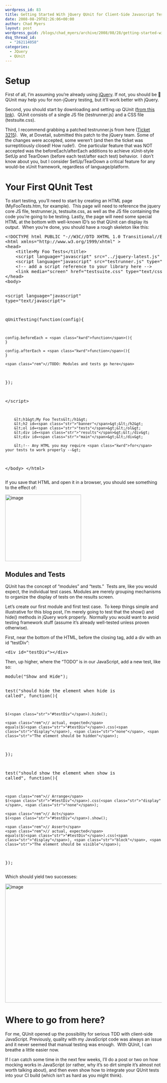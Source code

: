 ```yaml
---
wordpress_id: 83
title: Getting Started With jQuery QUnit for Client-Side Javascript Testing
date: 2008-08-29T02:26:06+00:00
author: Chad Myers
layout: post
wordpress_guid: /blogs/chad_myers/archive/2008/08/28/getting-started-with-jquery-qunit-for-client-side-javascript-testing.aspx
dsq_thread_id:
  - "262114058"
categories:
  - JQuery
  - QUnit
---
```

# Setup

First of all, I’m assuming you’re already using [jQuery](http://www.jquery.com). If not, you should be 🙂 QUnit may help you for non-jQuery testing, but it’ll work better with jQuery. 

Second, you should start by downloading and setting up QUnit ([from this link](http://docs.jquery.com/QUnit)).&#160; QUnit consists of a single JS file (testrunner.js) and a CSS file (testsuite.css).

Third, I recommend grabbing a patched testrunner.js from here ([Ticket 3215](http://dev.jquery.com/ticket/3215)).&#160; We, at Dovetail, submitted this patch to the jQuery team. Some of the changes were accepted, some weren’t (and then the ticket was surreptitiously closed! How rude!).&#160; One particular feature that was NOT accepted was the beforeEach/afterEach additions to achieve xUnit-style SetUp and TearDown (before each test/after each test) behavior.&#160; I don’t know about you, but I consider SetUp/TearDown a critical feature for any would-be xUnit framework, regardless of language/platform.

# Your First QUnit Test

To start testing, you’ll need to start by creating an HTML page (MyFooTests.htm, for example).&#160; This page will need to reference the jquery core JS file, testrunner.js, testsuite.css, as well as the JS file containing the code you’re going to be testing. Lastly, the page will need some special HTML at the bottom with well-known ID’s so that QUnit can display its output.&#160; When you’re done, you should have a rough skeleton like this:

<div class="csharpcode-wrapper">
  <pre>&lt;!DOCTYPE html PUBLIC <span class="str">"-//W3C//DTD XHTML 1.0 Transitional//EN"</span> <span class="str">"http://www.w3.org/TR/xhtml1/DTD/xhtml1-transitional.dtd"</span>&gt;
&lt;html xmlns=<span class="str">"http://www.w3.org/1999/xhtml"</span> &gt;
&lt;head&gt;
    &lt;title&gt;My Foo Tests&lt;/title&gt;    
    &lt;script language=<span class="str">"javascript"</span> src=<span class="str">"../jquery-latest.js"</span> type=<span class="str">"text/javascript"</span>&gt;&lt;/script&gt;
    &lt;script language=<span class="str">"javascript"</span> src=<span class="str">"testrunner.js"</span> type=<span class="str">"text/javascript"</span>&gt;&lt;/script&gt;
    &lt;!-- add a script reference to your library here --&gt;
    &lt;link media=<span class="str">"screen"</span> href=<span class="str">"testsuite.css"</span> type=<span class="str">"text/css"</span> rel=<span class="str">"stylesheet"</span>/&gt;    
&lt;/head&gt;
&lt;body&gt;

&lt;script language=<span class="str">"javascript"</span> type=<span class="str">"text/javascript"</span>&gt;

qUnitTesting(<span class="kwrd">function</span>(config){

    config.beforeEach = <span class="kwrd">function</span>(){
    }
    
    config.afterEach = <span class="kwrd">function</span>(){
    }
    
    <span class="rem">//TODO: Modules and tests go here</span>
});

&lt;/script&gt;

        &lt;h1&gt;My Foo Tests&lt;/h1&gt;
        &lt;h2 id=<span class="str">"banner"</span>&gt;&lt;/h2&gt;
        &lt;ol id=<span class="str">"tests"</span>&gt;&lt;/ol&gt;
        &lt;div id=<span class="str">"results"</span>&gt;&lt;/div&gt;
        &lt;div id=<span class="str">"main"</span>&gt;&lt;/div&gt;        
        
        &lt;!-- Any HTML you may require <span class="kwrd">for</span> your tests to work properly --&gt;
        
&lt;/body&gt;
&lt;/html&gt;</pre>
</div>

If you save that HTML and open it in a browser, you should see something to the effect of:

[<img style="border-right: 0px;border-top: 0px;border-left: 0px;border-bottom: 0px" height="214" alt="image" src="http://lostechies.com/chadmyers/files/2011/03GettingStartedWithjQueryQUnitforClientSi_12D1D/image_thumb.png" width="244" border="0" />](http://lostechies.com/chadmyers/files/2011/03GettingStartedWithjQueryQUnitforClientSi_12D1D/image_2.png) 

## Modules and Tests

QUnit has the concept of “modules” and “tests.”&#160; Tests are, like you would expect, the individual test cases. Modules are merely grouping mechanisms to organize the display of tests on the results screen.

Let’s create our first module and first test case.&#160; To keep things simple and illustrative for this blog post, I’m merely going to test that the show() and hide() methods in jQuery work properly.&#160; Normally you would want to avoid testing framework stuff (assume it’s already well-tested unless proven otherwise).

First, near the bottom of the HTML, before the closing </body> tag, add a div with an id “testDiv”:

<div class="csharpcode-wrapper">
  <pre><span class="kwrd">&lt;</span><span class="html">div</span> <span class="attr">id</span><span class="kwrd">="testDiv"</span><span class="kwrd">&gt;&lt;/</span><span class="html">div</span><span class="kwrd">&gt;</span></pre>
</div>

Then, up higher, where the “TODO” is in our JavaScript, add a new test, like so:

<div class="csharpcode-wrapper">
  <pre>module(<span class="str">"Show and Hide"</span>);

test(<span class="str">"should hide the element when hide is called"</span>, <span class="kwrd">function</span>(){

    $(<span class="str">"#testDiv"</span>).hide();

    <span class="rem">// actual, expected</span>
    equals($(<span class="str">"#testDiv"</span>).css(<span class="str">"display"</span>), <span class="str">"none"</span>, <span class="str">"The element should be hidden"</span>);
});

test(<span class="str">"should show the element when show is called"</span>, <span class="kwrd">function</span>(){

    <span class="rem">// Arrange</span>
    $(<span class="str">"#testDiv"</span>).css(<span class="str">"display"</span>, <span class="str">"none"</span>);
    
    <span class="rem">// Act</span>
    $(<span class="str">"#testDiv"</span>).show();

    <span class="rem">// Assert</span>
    <span class="rem">// actual, expected</span>
    equals($(<span class="str">"#testDiv"</span>).css(<span class="str">"display"</span>), <span class="str">"block"</span>, <span class="str">"The element should be visible"</span>);
}); </pre>
</div>

Which should yield two successes:

[<img style="border-right: 0px;border-top: 0px;border-left: 0px;border-bottom: 0px" height="382" alt="image" src="http://lostechies.com/chadmyers/files/2011/03GettingStartedWithjQueryQUnitforClientSi_12D1D/image_thumb_1.png" width="508" border="0" />](http://lostechies.com/chadmyers/files/2011/03GettingStartedWithjQueryQUnitforClientSi_12D1D/image_4.png) </p> </p> </p> </p> </p> </p> 

# Where to go from here?

For me, QUnit opened up the possibility for serious TDD with client-side JavaScript. Previously, quality with my JavaScript code was always an issue and it never seemed that manual testing was enough.&#160; With QUnit, I can breathe a little easier now.

If I can catch some time in the next few weeks, I’ll do a post or two on how mocking works in JavaScript (or rather, why it’s so dirt simple it’s almost not worth talking about), and then even show how to integrate your QUnit tests into your CI build (which isn’t as hard as you might think).